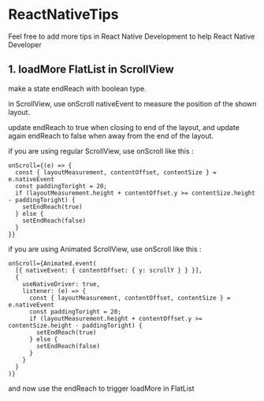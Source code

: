 # ReactNativeTips
Feel free to add more tips in React Native Development to help React Native Developer

## 1. loadMore FlatList in ScrollView
make a state endReach with boolean type.

in ScrollView, use onScroll nativeEvent to measure the position of the shown layout.

update endReach to true when closing to end of the layout, and update again endReach to false when away from the end of the layout.

if you are using regular ScrollView, use onScroll like this : 
```
onScroll={(e) => {
  const { layoutMeasurement, contentOffset, contentSize } = e.nativeEvent
  const paddingToright = 20;
  if (layoutMeasurement.height + contentOffset.y >= contentSize.height - paddingToright) {
    setEndReach(true)
  } else {
    setEndReach(false)
  }
}}
```

if you are using Animated ScrollView, use onScroll like this :  
```
onScroll={Animated.event(
  [{ nativeEvent: { contentOffset: { y: scrollY } } }],
  {
    useNativeDriver: true,
    listener: (e) => {
      const { layoutMeasurement, contentOffset, contentSize } = e.nativeEvent
      const paddingToright = 20;
      if (layoutMeasurement.height + contentOffset.y >= contentSize.height - paddingToright) {
        setEndReach(true)
      } else {
        setEndReach(false)
      }
    }
  }
)}
```

and now use the endReach to trigger loadMore in FlatList
